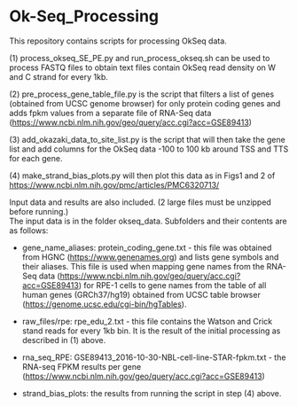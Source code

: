 # Ok-Seq_Processing

This repository contains scripts for processing OkSeq data.  

 (1) process_okseq_SE_PE.py and run_process_okseq.sh can be used to process FASTQ files to obtain text files contain OkSeq read density on W and C strand for every 1kb.

 (2) pre_process_gene_table_file.py is the script that filters a list of genes (obtained from UCSC genome browser) for only protein coding genes and adds fpkm values from a separate file of RNA-Seq data (https://www.ncbi.nlm.nih.gov/geo/query/acc.cgi?acc=GSE89413)

 (3) add_okazaki_data_to_site_list.py is the script that will then take the gene list and add columns for the OkSeq data -100 to 100 kb around TSS and TTS for each gene.

 (4) make_strand_bias_plots.py will then plot this data as in Figs1 and 2 of https://www.ncbi.nlm.nih.gov/pmc/articles/PMC6320713/


Input data and results are also included.  (2 large files must be unzipped before running.)  
The input data is in the folder okseq_data.  Subfolders and their contents are as follows:

* gene_name_aliases: protein_coding_gene.txt - this file was obtained from HGNC (https://www.genenames.org) and lists gene symbols and their aliases.  This file is used when mapping gene names from the RNA-Seq data (https://www.ncbi.nlm.nih.gov/geo/query/acc.cgi?acc=GSE89413) for RPE-1 cells to gene names from the table of all human genes (GRCh37/hg19) obtained from UCSC table browser (https://genome.ucsc.edu/cgi-bin/hgTables).    

* raw_files/rpe: rpe_edu_2.txt - this file contains the Watson and Crick stand reads for every 1kb bin.  It is the result of the initial processing as described in (1) above.

* rna_seq_RPE: GSE89413_2016-10-30-NBL-cell-line-STAR-fpkm.txt - the RNA-seq FPKM results per gene (https://www.ncbi.nlm.nih.gov/geo/query/acc.cgi?acc=GSE89413)

* strand_bias_plots: the results from running the script in step (4) above.  

